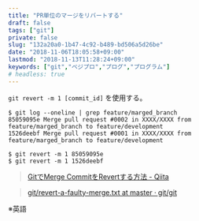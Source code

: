 ```yaml
---
title: "PR単位のマージをリバートする"
draft: false
tags: ["git"]
private: false
slug: "132a20a0-1b47-4c92-b489-bd506a5d26be"
date: "2018-11-06T18:05:58+09:00"
lastmod: "2018-11-13T11:28:24+09:00"
keywords: ["git","ベジプロ","プログ","プログラム"]
# headless: true
---
```


`git revert -m 1 [commit_id]` を使用する。

```
$ git log --oneline | grep feature/marged_branch
85059095e Merge pull request #0002 in XXXX/XXXX from feature/marged_branch to feature/development
1526deebf Merge pull request #0001 in XXXX/XXXX from feature/marged_branch to feature/development

$ git revert -m 1 85059095e
$ git revert -m 1 1526deebf
```

> [GitでMerge CommitをRevertする方法 - Qiita](https://qiita.com/awakia/items/5fad0c454ddc7b478ff1)

> [git/revert-a-faulty-merge.txt at master · git/git](https://github.com/git/git/blob/master/Documentation/howto/revert-a-faulty-merge.txt)

※英語
